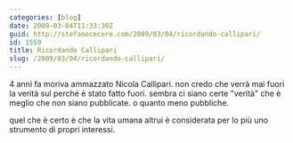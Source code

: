 ```yaml
---
categories: [blog]
date: 2009-03-04T11:33:30Z
guid: http://stefanocecere.com/2009/03/04/ricordando-callipari/
id: 1559
title: Ricordando Callipari
slug: /2009/03/04/ricordando-callipari/
---
```


4 anni fa moriva ammazzato Nicola Callipari. non credo che verrà mai fuori la verità sul perché è stato fatto fuori. sembra ci siano certe "verità" che è meglio che non siano pubblicate. o quanto meno pubbliche.
  
quel che è certo è che la vita umana altrui è considerata per lo più uno strumento di propri interessi.
